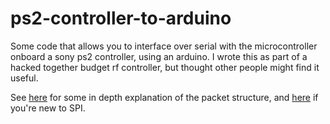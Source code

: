 # ps2-controller-to-arduino

Some code that allows you to interface over serial with the microcontroller onboard a sony ps2 controller, using an arduino. I wrote this as part of a hacked together budget rf controller, but thought other people might find it useful.

See [here](https://web.archive.org/web/20171115162017/http://store.curiousinventor.com/guides/PS2/) for some in depth explanation of the packet structure, and [here](https://en.wikipedia.org/wiki/Serial_Peripheral_Interface_Bus) if you're new to SPI.
